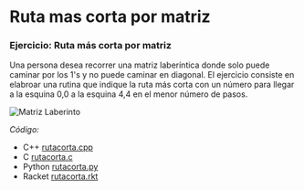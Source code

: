 # Ruta mas corta por matriz

### Ejercicio: Ruta más corta por matriz

Una persona desea recorrer una matriz laberíntica donde solo puede caminar por los 1's y no puede caminar en diagonal. El ejercicio consiste en elabroar una rutina que indique la ruta más corta con un número para llegar a la esquina 0,0 a la esquina 4,4 en el menor número de pasos.

<p center>
  <img src="../img/matrizlaberinto.png" alt="Matriz Laberinto">
</p>


_Código:_
- C++ [rutacorta.cpp](../ruta-corta-matriz/rutacorta.cpp)
- C [rutacorta.c](../ruta-corta-matriz/rutacorta.c)
- Python [rutacorta.py](../ruta-corta-matriz/rutacorta.py)
- Racket [rutacorta.rkt](../ruta-corta-matriz/rutacorta.rkt)

